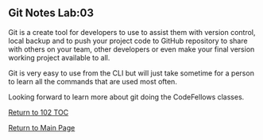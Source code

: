 ## Git Notes Lab:03

Git is a create tool for developers to use to assist them with version control, local backup and to push your project code to GitHub repository to share with others on your team, other developers or even make your final version working project available to all.

Git is very easy to use from the CLI but will just take sometime for a person to learn all the commands that are used most often.

Looking forward to learn more about git doing the CodeFellows classes.

[Return to 102 TOC](102toc.md)

[Return to Main Page](../README.md)